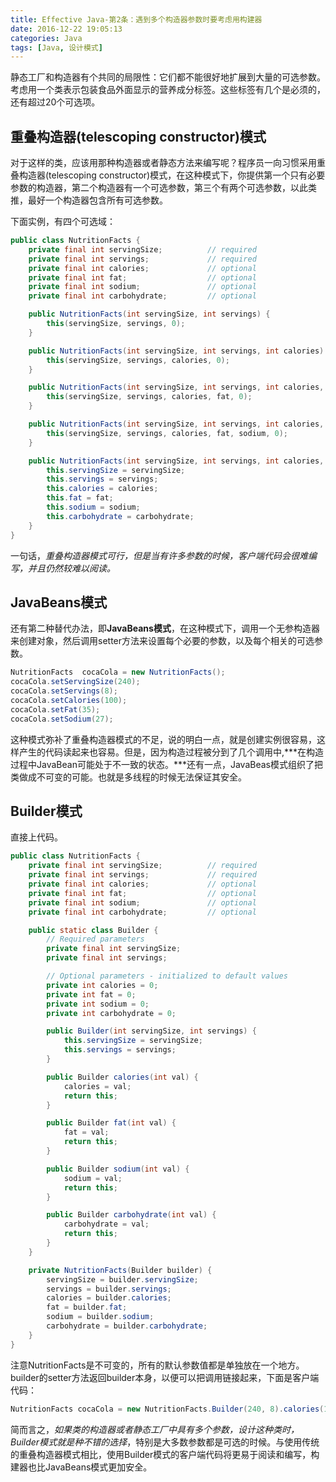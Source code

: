 ```yaml
---
title: Effective Java-第2条：遇到多个构造器参数时要考虑用构建器
date: 2016-12-22 19:05:13
categories: Java
tags: [Java, 设计模式]
---
```

静态工厂和构造器有个共同的局限性：它们都不能很好地扩展到大量的可选参数。考虑用一个类表示包装食品外面显示的营养成分标签。这些标签有几个是必须的，还有超过20个可选项。

## 重叠构造器(telescoping constructor)模式
对于这样的类，应该用那种构造器或者静态方法来编写呢？程序员一向习惯采用重叠构造器(telescoping constructor)模式，在这种模式下，你提供第一个只有必要参数的构造器，第二个构造器有一个可选参数，第三个有两个可选参数，以此类推，最好一个构造器包含所有可选参数。
<!-- more -->
下面实例，有四个可选域：
```java
public class NutritionFacts {
    private final int servingSize;          // required
    private final int servings;             // required
    private final int calories;             // optional
    private final int fat;                  // optional
    private final int sodium;               // optional
    private final int carbohydrate;         // optional

    public NutritionFacts(int servingSize, int servings) {
        this(servingSize, servings, 0);
    }

    public NutritionFacts(int servingSize, int servings, int calories) {
        this(servingSize, servings, calories, 0);
    }

    public NutritionFacts(int servingSize, int servings, int calories, int fat) {
        this(servingSize, servings, calories, fat, 0);
    }

    public NutritionFacts(int servingSize, int servings, int calories, int fat, int sodium) {
        this(servingSize, servings, calories, fat, sodium, 0);
    }

    public NutritionFacts(int servingSize, int servings, int calories, int fat, int sodium, int carbohydrate) {
        this.servingSize = servingSize;
        this.servings = servings;
        this.calories = calories;
        this.fat = fat;
        this.sodium = sodium;
        this.carbohydrate = carbohydrate;
    }
}
```
一句话，*重叠构造器模式可行，但是当有许多参数的时候，客户端代码会很难编写，并且仍然较难以阅读。*

## JavaBeans模式
还有第二种替代办法，即**JavaBeans模式**，在这种模式下，调用一个无参构造器来创建对象，然后调用setter方法来设置每个必要的参数，以及每个相关的可选参数。
```java
NutritionFacts  cocaCola = new NutritionFacts();
cocaCola.setServingSize(240);
cocaCola.setServings(8);
cocaCola.setCalories(100);
cocaCola.setFat(35);
cocaCola.setSodium(27);
```

这种模式弥补了重叠构造器模式的不足，说的明白一点，就是创建实例很容易，这样产生的代码读起来也容易。但是，因为构造过程被分到了几个调用中,***在构造过程中JavaBean可能处于不一致的状态。***还有一点，JavaBeas模式组织了把类做成不可变的可能。也就是多线程的时候无法保证其安全。

## Builder模式
直接上代码。

```java
public class NutritionFacts {
    private final int servingSize;          // required
    private final int servings;             // required
    private final int calories;             // optional
    private final int fat;                  // optional
    private final int sodium;               // optional
    private final int carbohydrate;         // optional

    public static class Builder {
        // Required parameters
        private final int servingSize;
        private final int servings;

        // Optional parameters - initialized to default values
        private int calories = 0;
        private int fat = 0;
        private int sodium = 0;
        private int carbohydrate = 0;

        public Builder(int servingSize, int servings) {
            this.servingSize = servingSize;
            this.servings = servings;
        }

        public Builder calories(int val) {
            calories = val;
            return this;
        }

        public Builder fat(int val) {
            fat = val;
            return this;
        }

        public Builder sodium(int val) {
            sodium = val;
            return this;
        }

        public Builder carbohydrate(int val) {
            carbohydrate = val;
            return this;
        }
    }

    private NutritionFacts(Builder builder) {
        servingSize = builder.servingSize;
        servings = builder.servings;
        calories = builder.calories;
        fat = builder.fat;
        sodium = builder.sodium;
        carbohydrate = builder.carbohydrate;
    }
}
```
注意NutritionFacts是不可变的，所有的默认参数值都是单独放在一个地方。builder的setter方法返回builder本身，以便可以把调用链接起来，下面是客户端代码：
```java
NutritionFacts cocaCola = new NutritionFacts.Builder(240, 8).calories(100).sodium(35).carbohydrate(27).build();
```

简而言之，*如果类的构造器或者静态工厂中具有多个参数，设计这种类时，Builder模式就是种不错的选择*，特别是大多数参数都是可选的时候。与使用传统的重叠构造器模式相比，使用Builder模式的客户端代码将更易于阅读和编写，构建器也比JavaBeans模式更加安全。
